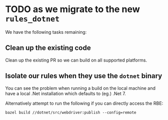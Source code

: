 # TODO as we migrate to the new `rules_dotnet`

We have the following tasks remaining:

## Clean up the existing code

Clean up the existing PR so we can build on all supported platforms.

## Isolate our rules when they use the `dotnet` binary

You can see the problem when running a build on the local machine
and have a local .Net installation which defaults to (eg.) .Net 7.

Alternatively attempt to run the following if you can directly 
access the RBE:

`bazel build //dotnet/src/webdriver:publish --config=remote`

